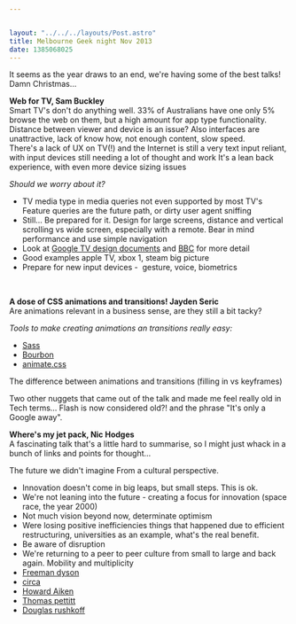 ```yaml
---


layout: "../../../layouts/Post.astro"
title: Melbourne Geek night Nov 2013
date: 1385068025
---
```



It seems as the year draws to an end, we&#39;re having some of the best talks! Damn Christmas&hellip;

<strong>Web for TV, Sam Buckley</strong><br />Smart TV&#39;s don&#39;t do anything well. 33% of Australians have one only 5% browse the web on them, but a high amount for app type functionality.<br />Distance between viewer and device is an issue? Also interfaces are unattractive, lack of know how, not enough content, slow speed.<br />There&#39;s a lack of UX on TV(!) and the Internet is still a very text input reliant, with input devices still needing a lot of thought and work It&#39;s a lean back experience, with even more device sizing issues

<em>Should we worry about it?</em><ul><li>TV media type in media queries not even supported by most TV&#39;s Feature queries are the future path, or dirty user agent sniffing</li><li>Still... Be prepared for it. Design for large screens, distance and vertical scrolling vs wide screen, especially with a remote. Bear in mind performance and use simple navigation</li><li>Look at <a href="https://developers.google.com/tv/android/docs/gtv_android_patterns" target="_blank">Google TV design documents</a> and <a href="https://www.bbc.co.uk/gel/tv/device-considerations/designing-for-tv/introduction" target="_blank">BBC</a> for more detail</li><li>Good examples apple TV, xbox 1, steam big picture</li><li>Prepare for new input devices -&nbsp; gesture, voice, biometrics</li></ul>

&nbsp;

<strong>A dose of CSS animations and transitions! Jayden Seric</strong><br />Are animations relevant in a business sense, are they still a bit tacky?

<em>Tools to make creating animations an transitions really easy:</em><ul><li><a href="https://sass-lang.com/" target="_blank">Sass</a></li><li><a href="https://bourbon.io/" target="_blank">Bourbon</a></li><li><a href="https://daneden.me/animate/" target="_blank">animate.css</a></li></ul>

The difference between animations and transitions (filling in vs keyframes)

Two other nuggets that came out of the talk and made me feel really old in Tech terms&hellip; Flash is now considered old?! and the phrase&nbsp;&quot;It&#39;s only a Google away&quot;.

<strong>Where&#39;s my jet pack, Nic Hodges</strong><br />A fascinating talk that&#39;s a little hard to summarise, so I might just whack in a bunch of links and points for thought&hellip;

The future we didn&#39;t imagine From a cultural perspective.<ul><li>Innovation doesn&#39;t come in big leaps, but small steps. This is ok.</li><li>We&#39;re not leaning into the future - creating a focus for innovation (space race, the year 2000)</li><li>Not much vision beyond now, determinate optimism</li><li>Were losing positive inefficiencies things that happened due to efficient restructuring, universities as an example, what&#39;s the real benefit.</li><li>Be aware of disruption</li><li>We&#39;re returning to a peer to peer culture from small to large and back again. Mobility and multiplicity</li><li><a href="https://en.wikipedia.org/wiki/Freeman_Dyson" target="_blank">Freeman dyson</a></li><li><a href="https://cir.ca/" target="_blank">circa</a></li><li><a href="https://en.wikipedia.org/wiki/Howard_H._Aiken"  target="_blank">Howard Aiken</a></li><li><a href="https://web.mit.edu/comm-forum/forums/gutenberg_parenthesis.html"  target="_blank">Thomas pettitt</a></li><li><a href="https://www.rushkoff.com/"  target="_blank">Douglas rushkoff</a></li></ul>

